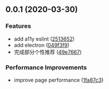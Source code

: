 ## 0.0.1 (2020-03-30)

### Features

- add a11y eslint ([2513652](https://github.com/Simon-Bin/next-template/commit/2513652ec9b0e409069af4cf9b44107e3303266f))
- add electron ([049f3f9](https://github.com/Simon-Bin/next-template/commit/049f3f947a454a1aae386d6b85dddb5f5a43d639))
- 完成部分个性推荐 ([49e7667](https://github.com/Simon-Bin/next-template/commit/49e766761ee47a3c8c3a2b7f0f62876fa2c7821c))

### Performance Improvements

- improve page performance ([1fa87c3](https://github.com/Simon-Bin/next-template/commit/1fa87c3d12173254d8c748094514146c42e4f356))
